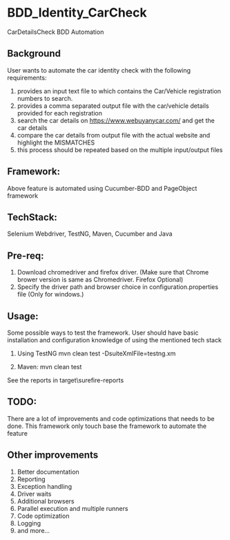 # BDD_Identity_CarCheck
CarDetailsCheck BDD Automation

## Background
User wants to automate the car identity check with the following requirements:
1. provides an input text file to which contains the Car/Vehicle registration numbers to search.
2. provides a comma separated output file with the car/vehicle details provided for each registration
3. search the car details on https://www.webuyanycar.com/ and get the car details
4. compare the car details from output file with the actual website and highlight the MISMATCHES
5. this process should be repeated based on the multiple input/output files

## Framework:
Above feature is automated using Cucumber-BDD and PageObject framework

## TechStack:
Selenium Webdriver, TestNG, Maven, Cucumber and Java

## Pre-req:
1. Download chromedriver and firefox driver. (Make sure that Chrome brower version is same as Chromedriver. Firefox Optional)
2. Specify the driver path and browser choice in configuration.properties file (Only for windows.)

## Usage:
Some possible ways to test the framework. 
User should have basic installation and configuration knowledge of using the mentioned tech stack
1. Using TestNG
 mvn clean test -DsuiteXmlFile=testng.xm

2. Maven:
mvn clean test

See the reports in target\surefire-reports

## TODO:
There are a lot of improvements and code optimizations that needs to be done.
This framework only touch base the framework to automate the feature 

## Other improvements
1. Better documentation
2. Reporting
3. Exception handling
4. Driver waits
5. Additional browsers
6. Parallel execution and multiple runners
7. Code optimization
8. Logging
9. and more...

